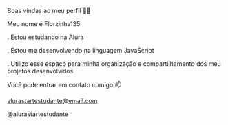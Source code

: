Boas vindas ao meu perfil 💙💙

Meu nome é Florzinha135

. Estou estudando na Alura

. Estou me desenvolvendo na linguagem JavaScript

. Utilizo esse espaço para minha organização e compartilhamento dos meu projetos desenvolvidos

Você pode entrar em contato comigo 📫

alurastartestudante@email.com

@alurastartestudante

